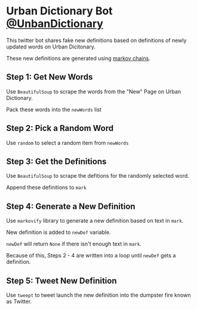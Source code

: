 # Urban Dictionary Bot  [@UnbanDictionary](https://twitter.com/unbandictionary)

This twitter bot shares fake new definitions based on definitions of newly updated words on Urban Dicitonary.

These new definitions are generated using [markov chains](https://en.wikipedia.org/wiki/Markov_chain).

## Step 1: Get New Words
Use `BeautifulSoup` to scrape the words from the "New" Page on Urban Dictionary.

Pack these words into the `newWords` list

## Step 2: Pick a Random Word
Use `random` to select a random item from `newWords`

## Step 3: Get the Definitions
Use `BeautifulSoup` to scrape the defitions for the randomly selected word.

Append these definitions to `mark`

## Step 4: Generate a New Definition
Use `markovify` library to generate a new definition based on text in `mark`.

New definition is added to `newDef` variable.

`newDef` will return `None` if there isn't enough text in `mark`.

Because of this, Steps 2 - 4 are written into a loop until `newDef` gets a definition.

## Step 5: Tweet New Definition
Use `tweept` to tweet launch the new definition into the dumpster fire known as Twitter.
